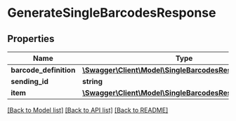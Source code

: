 # GenerateSingleBarcodesResponse

## Properties
Name | Type | Description | Notes
------------ | ------------- | ------------- | -------------
**barcode_definition** | [**\Swagger\Client\Model\SingleBarcodesResponseDefinition**](SingleBarcodesResponseDefinition.md) |  | 
**sending_id** | **string** |  | [optional] 
**item** | [**\Swagger\Client\Model\SingleBarcodesResponseItem[]**](SingleBarcodesResponseItem.md) |  | [optional] 

[[Back to Model list]](../../README.md#documentation-for-models) [[Back to API list]](../../README.md#documentation-for-api-endpoints) [[Back to README]](../../README.md)

